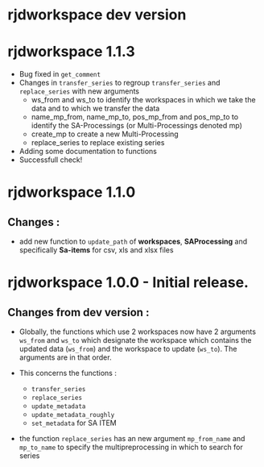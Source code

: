# rjdworkspace dev version

# rjdworkspace 1.1.3

* Bug fixed in `get_comment`
* Changes in `transfer_series` to regroup `transfer_series` and `replace_series` with new arguments
    * ws_from and ws_to to identify the workspaces in which we take the data and to which we transfer the data
    * name_mp_from, name_mp_to, pos_mp_from and pos_mp_to to identify the SA-Processings (or Multi-Processings denoted mp)
    * create_mp to create a new Multi-Processing
    * replace_series to replace existing series
* Adding some documentation to functions
* Successfull check!

# rjdworkspace 1.1.0

## Changes :

* add new function to `update_path` of **workspaces**, **SAProcessing** and specifically **Sa-items** for csv, xls and xlsx files


# rjdworkspace 1.0.0 - Initial release.

## Changes from dev version :

* Globally, the functions which use 2 workspaces now have 2 arguments `ws_from` and `ws_to` which designate the workspace which contains the updated data (`ws_from`) and the workspace to update (`ws_to`). The arguments are in that order. 
* This concerns the functions :
    * `transfer_series`
    * `replace_series`
    * `update_metadata`
    * `update_metadata_roughly`
    * `set_metadata` for SA ITEM

* the function `replace_series` has an new argument `mp_from_name` and `mp_to_name` to specify the multipreprocessing in which to search for series
